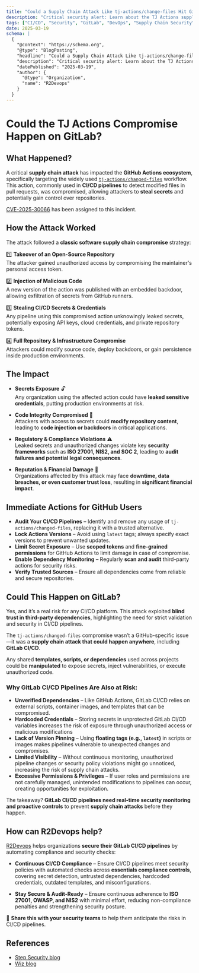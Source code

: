 ```yaml
---
title: "Could a Supply Chain Attack Like tj-actions/change-files Hit GitLab CI/CD Pipelines?"
description: "Critical security alert: Learn about the TJ Actions supply chain attack and how to protect your GitLab CI/CD pipelines from similar threats."
tags: ["CI/CD", "Security", "GitLab", "DevOps", "Supply Chain Security", "TJ Actions", "GitHub Actions", "CI/CD Security"]
date: 2025-03-19
schema: |
  {
    "@context": "https://schema.org",
    "@type": "BlogPosting",
    "headline": "Could a Supply Chain Attack Like tj-actions/change-files Hit GitLab CI/CD Pipelines?",
    "description": "Critical security alert: Learn about the TJ Actions supply chain attack and how to protect your GitLab CI/CD pipelines from similar threats.",
    "datePublished": "2025-03-19",
    "author": {
      "@type": "Organization",
      "name": "R2Devops"
    }
  }
---
```


# Could the TJ Actions Compromise Happen on GitLab?

## What Happened?

A critical **supply chain attack** has impacted the **GitHub Actions ecosystem**, specifically targeting the widely used [`tj-actions/changed-files`](https://github.com/tj-actions/changed-files) workflow. 
This action, commonly used in **CI/CD pipelines** to detect modified files in pull requests, was compromised, allowing attackers to **steal secrets** and potentially gain control over repositories.

[CVE-2025-30066](https://www.cve.org/CVERecord?id=CVE-2025-30066) has been assigned to this incident.

## How the Attack Worked

The attack followed a **classic software supply chain compromise** strategy:

1️⃣ **Takeover of an Open-Source Repository**  
   The attacker gained unauthorized access by compromising the maintainer's personal access token.

2️⃣ **Injection of Malicious Code**  
   A new version of the action was published with an embedded backdoor, allowing exfiltration of secrets from GitHub runners.

3️⃣ **Stealing CI/CD Secrets & Credentials**  
   Any pipeline using this compromised action unknowingly leaked secrets, potentially exposing API keys, cloud credentials, and private repository tokens.

4️⃣ **Full Repository & Infrastructure Compromise**  
   Attackers could modify source code, deploy backdoors, or gain persistence inside production environments.



## The Impact

- **Secrets Exposure** 🔓  
  Any organization using the affected action could have **leaked sensitive credentials**, putting production environments at risk.  

- **Code Integrity Compromised** 🛑  
  Attackers with access to secrets could **modify repository content**, leading to **code injection or backdoors** in critical applications.  

- **Regulatory & Compliance Violations** ⚠️  
  Leaked secrets and unauthorized changes violate key **security frameworks** such as **ISO 27001, NIS2, and SOC 2**, leading to **audit failures and potential legal consequences**.  

- **Reputation & Financial Damage** 💸  
  Organizations affected by this attack may face **downtime, data breaches, or even customer trust loss**, resulting in **significant financial impact**.

## Immediate Actions for GitHub Users

- **Audit Your CI/CD Pipelines** – Identify and remove any usage of `tj-actions/changed-files`, replacing it with a trusted alternative.
- **Lock Actions Versions** – Avoid using `latest` tags; always specify exact versions to prevent unwanted updates.
- **Limit Secret Exposure** – Use **scoped tokens** and **fine-grained permissions** for GitHub Actions to limit damage in case of compromise.  
- **Enable Dependency Monitoring** – Regularly **scan and audit** third-party actions for security risks.
- **Verify Trusted Sources** – Ensure all dependencies come from reliable and secure repositories.


## Could This Happen on GitLab?  

Yes, and it’s a real risk for any CI/CD platform. This attack exploited **blind trust in third-party dependencies**, highlighting the need for strict validation and security in CI/CD pipelines.

The `tj-actions/changed-files` compromise wasn’t a GitHub-specific issue—it was a **supply chain attack that could happen anywhere**, including **GitLab CI/CD**. 

Any shared **templates, scripts, or dependencies** used across projects could be **manipulated** to expose secrets, inject vulnerabilities, or execute unauthorized code.

### Why GitLab CI/CD Pipelines Are Also at Risk:  
- **Unverified Dependencies** – Like GitHub Actions, GitLab CI/CD relies on external scripts, container images, and templates that can be compromised.  
- **Hardcoded Credentials** – Storing secrets in unprotected GitLab CI/CD variables increases the risk of exposure through unauthorized access or malicious modifications
- **Lack of Version Pinning** – Using **floating tags (e.g., `latest`)** in scripts or images makes pipelines vulnerable to unexpected changes and compromises.
- **Limited Visibility** – Without continuous monitoring, unauthorized pipeline changes or security policy violations might go unnoticed, increasing the risk of supply chain attacks.
- **Excessive Permissions & Privileges** – If user roles and permissions are not carefully managed, unintended modifications to pipelines can occur, creating opportunities for exploitation.

The takeaway? **GitLab CI/CD pipelines need real-time security monitoring and proactive controls** to prevent **supply chain attacks** before they happen.



## How can R2Devops help?

[R2Devops](https://r2devops.io) helps organizations **secure their GitLab CI/CD pipelines** by automating compliance and security checks:


- **Continuous CI/CD Compliance** – Ensure CI/CD pipelines meet security policies with automated checks across **essentials compliance controls**, covering secret detection, untrusted dependencies, hardcoded credentials, outdated templates, and misconfigurations.

- **Stay Secure & Audit-Ready** – Ensure continuous adherence to **ISO 27001, OWASP, and NIS2** with minimal effort, reducing non-compliance penalties and strengthening security posture.



🔄 **Share this with your security teams** to help them anticipate the risks in CI/CD pipelines.


## References 

- [Step Security blog](https://www.stepsecurity.io/blog/harden-runner-detection-tj-actions-changed-files-action-is-compromised)
- [Wiz blog](https://www.wiz.io/blog/github-action-tj-actions-changed-files-supply-chain-attack-cve-2025-30066)


